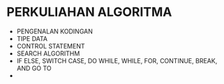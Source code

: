 # PERKULIAHAN ALGORITMA

- PENGENALAN KODINGAN
- TIPE DATA
- CONTROL STATEMENT
- SEARCH ALGORITHM
- IF ELSE, SWITCH CASE, DO WHILE, WHILE, FOR, CONTINUE, BREAK, AND GO TO
- 